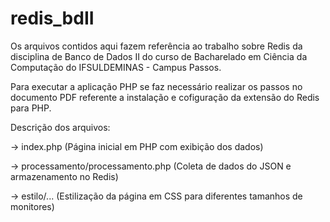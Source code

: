 # redis_bdII
Os arquivos contidos aqui fazem referência ao trabalho sobre Redis da disciplina de Banco de Dados II do curso de Bacharelado em Ciência da Computação do IFSULDEMINAS - Campus Passos. 

Para executar a aplicação PHP se faz necessário realizar os passos no documento PDF referente a instalação e cofiguração da extensão do Redis para PHP.

Descrição dos arquivos:

->  index.php (Página inicial em PHP com exibição dos dados)

->  processamento/processamento.php (Coleta de dados do JSON e armazenamento no Redis)

->  estilo/... (Estilização da página em CSS para diferentes tamanhos de monitores)

